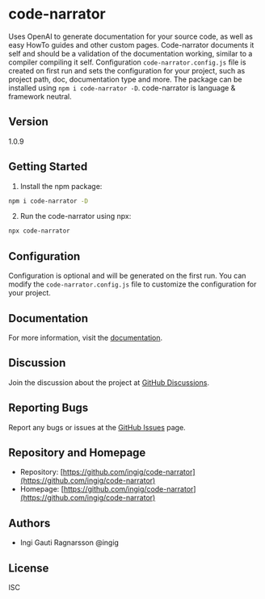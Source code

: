 # code-narrator

Uses OpenAI to generate documentation for your source code, as well as easy HowTo guides and other custom pages. Code-narrator documents it self and should be a validation of the documentation working, similar to a compiler compiling it self. Configuration `code-narrator.config.js` file is created on first run and sets the configuration for your project, such as project path, doc, documentation type and more. The package can be installed using `npm i code-narrator -D`. code-narrator is language & framework neutral.

## Version

1.0.9

## Getting Started

1. Install the npm package:

```bash
npm i code-narrator -D
```

2. Run the code-narrator using npx:

```bash
npx code-narrator
```

## Configuration

Configuration is optional and will be generated on the first run. You can modify the `code-narrator.config.js` file to customize the configuration for your project.

## Documentation

For more information, visit the [documentation](https://github.com/ingig/code-narrator/tree/master/docs).

## Discussion

Join the discussion about the project at [GitHub Discussions](https://github.com/ingig/code-narrator/discussions).

## Reporting Bugs

Report any bugs or issues at the [GitHub Issues](https://github.com/ingig/code-narrator/issues) page.

## Repository and Homepage

- Repository: [https://github.com/ingig/code-narrator](https://github.com/ingig/code-narrator)
- Homepage: [https://github.com/ingig/code-narrator](https://github.com/ingig/code-narrator)

## Authors

- Ingi Gauti Ragnarsson @ingig

## License

ISC